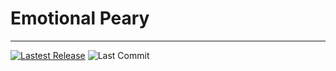# Emotional Peary
---
[![Lastest Release](https://img.shields.io/github/v/release/Ryan-Huang1/Emotional-Peary)](https://github.com/Ryan-Huang1/Emotional-Peary/releases) ![Last Commit](https://img.shields.io/github/last-commit/Ryan-Huang1/Emotional-Peary) 
